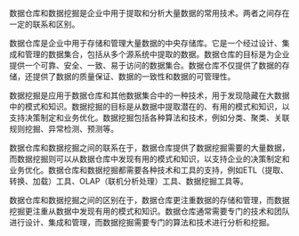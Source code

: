 数据仓库和数据挖掘是企业中用于提取和分析大量数据的常用技术。两者之间存在一定的联系和区别。  
  
数据仓库是企业中用于存储和管理大量数据的中央存储库。它是一个经过设计、集成和管理的数据集合，包括从多个源系统中提取的数据。数据仓库的目标是为企业提供一个可靠、安全、一致、易于访问的数据集合。数据仓库不仅提供了数据的存储，还提供了数据的质量保证、数据的一致性和数据的可管理性。  
  
数据挖掘是应用于数据仓库和其他数据集合中的一种技术，用于发现隐藏在大数据中的模式和知识。数据挖掘的目标是从数据中提取潜在的、有用的模式和知识，以支持决策制定和业务优化。数据挖掘包括各种算法和技术，例如分类、聚类、关联规则挖掘、异常检测、预测等。  
  
数据仓库和数据挖掘之间的联系在于，数据仓库提供了数据挖掘需要的大量数据，而数据挖掘则可以从数据仓库中发现有用的模式和知识，以支持企业的决策制定和业务优化。数据仓库和数据挖掘都需要各种技术和工具的支持，例如ETL（提取、转换、加载）工具、OLAP（联机分析处理）工具、数据挖掘工具等。  
  
数据仓库和数据挖掘之间的区别在于，数据仓库更注重数据的存储和管理，而数据挖掘更注重从数据中发现有用的模式和知识。数据仓库通常需要专门的技术和团队进行设计、集成和管理，而数据挖掘需要专门的算法和技术进行分析和挖掘。